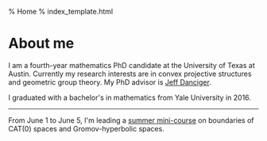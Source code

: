 % Home
% index_template.html

About me
===========

I am a fourth-year mathematics PhD candidate at the University of Texas at Austin. Currently my research interests are in convex projective structures and geometric group theory. My PhD advisor is [Jeff Danciger](https://web.ma.utexas.edu/users/jdanciger/index.html).

I graduated with a bachelor's in mathematics from Yale University in 2016.

*************************************

From June 1 to June 5, I'm leading a [summer mini-course](teaching/boundaries_smc.html) on boundaries of CAT(0) spaces and Gromov-hyperbolic spaces.